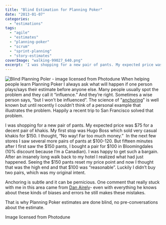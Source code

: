 ```yaml
---
title: "Blind Estimation for Planning Poker"
date: "2013-01-07"
categories: 
  - "estimations"
tags: 
  - "agile"
  - "estimates"
  - "planning-poker"
  - "scrum"
  - "sprint-planning"
  - "story-estimates"
coverImage: "walking-99027_640.png"
excerpt: 'I was shopping for a new pair of pants. My expected price was $75 for a decent pair of'
---
```


![Blind Planning Poler - image licensed from Photodune](src/content/blog/blind-estimation-planning-poker/images/walking-99027_640.png) When helping people learn Planning Poker I always ask what will happen if one person plays/says their estimate before anyone else. Many people usually spot the problem and they call it “influence.” And they’re right. Sometimes a wise person says, “but I won’t be influenced”. The science of "[anchoring](external:https://en.wikipedia.org/wiki/Anchoring)" is well known but until recently I couldn’t think of a personal example that illustrates the problem. Happily a recent trip to San Francisco solved that problem.

I was shopping for a new pair of pants. My expected price was $75 for a decent pair of khakis. My first stop was Hugo Boss which sold very casual khakis for $150. I thought, “No way! Far too much money.”  In the next few stores I saw several more pairs of pants at $100-120. But fifteen minutes after I first saw the $150 pants, I bought a pair for $100 in Bloomingdales (10% discount because I’m a Canadian). I was happy to get such a bargain. After an insanely long walk back to my hotel I realized what had just happened. Seeing the $150 pants reset my price point and now I thought that was the high end and that $100 was “reasonable”. Luckily I didn’t buy two pairs, which was my original intent.

Anchoring is subtle and it can be pernicious. One comment that really stuck with me in this area came from [Dan Airely](external:https://danariely.com)\- even with everything he knows about these kinds of biases and errors he still makes these mistakes.

That is why Planning Poker estimates are done blind, no pre-conversations about the estimate.

Image licensed from Photodune
